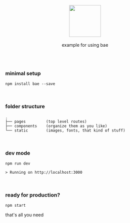 <p align="center">
  <img src="https://raw.githubusercontent.com/siddharthkp/bae/master/art/bae.png" height="100px"/>
  <br><br>
  example for using bae
  <br><br>
</p>

&nbsp;

### minimal setup

```
npm install bae --save
```

&nbsp;

### folder structure

    .
    ├── pages         (top level routes)
    ├── components    (organize them as you like)
    └── static        (images, fonts, that kind of stuff)

&nbsp;

### dev mode

```
npm run dev

> Running on http://localhost:3000
```

&nbsp;

### ready for production?

```
npm start
```

that's all you need

&nbsp;
